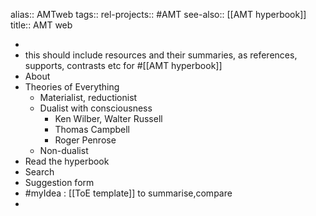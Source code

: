 alias:: AMTweb
tags::
rel-projects:: #AMT
see-also:: [[AMT hyperbook]]
title:: AMT web

-
- this should include resources and their summaries, as references, supports, contrasts etc for #[[AMT hyperbook]]
- About
- Theories of Everything
	- Materialist, reductionist
	- Dualist with consciousness
		- Ken Wilber, Walter Russell
		- Thomas Campbell
		- Roger Penrose
	- Non-dualist
- Read the hyperbook
- Search
- Suggestion form
- #myIdea : [[ToE template]] to summarise,compare
-